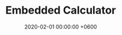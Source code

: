 ---
title: Embedded Calculator
description: An simple calculator that allows users to add, subtract, multiply, and divide numbers.
date: 2020-02-01 00:00:00 +0600
image:
  path: /assets/img/avatar.jpg
---